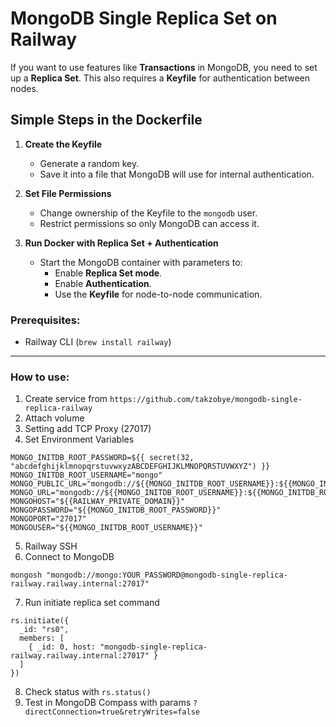 # MongoDB Single Replica Set on Railway

If you want to use features like **Transactions** in MongoDB, you need to set up a **Replica Set**.
This also requires a **Keyfile** for authentication between nodes.

## Simple Steps in the Dockerfile

1. **Create the Keyfile**
   - Generate a random key.
   - Save it into a file that MongoDB will use for internal authentication.

2. **Set File Permissions**
   - Change ownership of the Keyfile to the `mongodb` user.
   - Restrict permissions so only MongoDB can access it.

3. **Run Docker with Replica Set + Authentication**
   - Start the MongoDB container with parameters to:
     - Enable **Replica Set mode**.
     - Enable **Authentication**.
     - Use the **Keyfile** for node-to-node communication.

### Prerequisites:
- Railway CLI (`brew install railway`)

---

### How to use:
1. Create service from `https://github.com/takzobye/mongodb-single-replica-railway`
2. Attach volume
3. Setting add TCP Proxy (27017)
4. Set Environment Variables
```
MONGO_INITDB_ROOT_PASSWORD=${{ secret(32, "abcdefghijklmnopqrstuvwxyzABCDEFGHIJKLMNOPQRSTUVWXYZ") }}
MONGO_INITDB_ROOT_USERNAME="mongo"
MONGO_PUBLIC_URL="mongodb://${{MONGO_INITDB_ROOT_USERNAME}}:${{MONGO_INITDB_ROOT_PASSWORD}}@${{RAILWAY_TCP_PROXY_DOMAIN}}:${{RAILWAY_TCP_PROXY_PORT}}"
MONGO_URL="mongodb://${{MONGO_INITDB_ROOT_USERNAME}}:${{MONGO_INITDB_ROOT_PASSWORD}}@${{RAILWAY_PRIVATE_DOMAIN}}:27017"
MONGOHOST="${{RAILWAY_PRIVATE_DOMAIN}}"
MONGOPASSWORD="${{MONGO_INITDB_ROOT_PASSWORD}}"
MONGOPORT="27017"
MONGOUSER="${{MONGO_INITDB_ROOT_USERNAME}}"
```
5. Railway SSH
6. Connect to MongoDB
```
mongosh "mongodb://mongo:YOUR_PASSWORD@mongodb-single-replica-railway.railway.internal:27017"
```
7. Run initiate replica set command
```
rs.initiate({
  _id: "rs0",
  members: [
    { _id: 0, host: "mongodb-single-replica-railway.railway.internal:27017" }
  ]
})
```
8. Check status with `rs.status()`
9. Test in MongoDB Compass with params `?directConnection=true&retryWrites=false`
